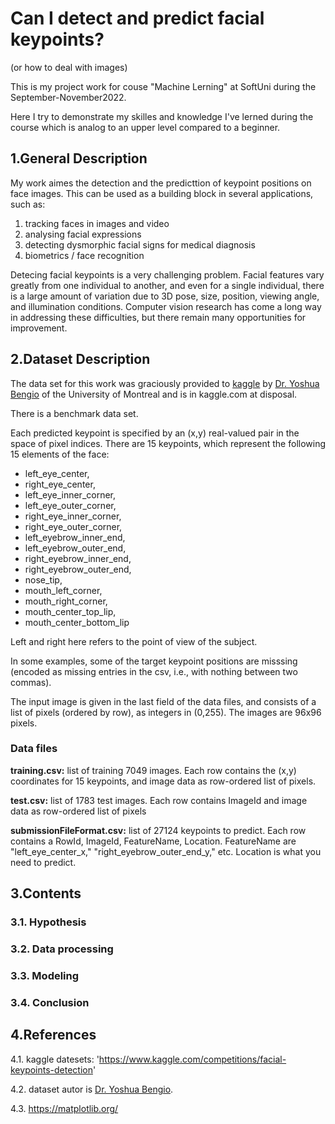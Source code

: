 # Can I detect and predict facial keypoints?
(or how to deal with images)

This is my project work for couse "Machine Lerning" at SoftUni during the September-November2022.

Here I try to demonstrate my skilles and knowledge I've lerned during the course which is analog to an upper level compared to a beginner.

## 1.General Description

My work aimes the detection and the predicttion of keypoint positions on face images. This can be used as a building block in several applications, such as:

 1. tracking faces in images and video
 2. analysing facial expressions
 3. detecting dysmorphic facial signs for medical diagnosis
 4. biometrics / face recognition

Detecing facial keypoints is a very challenging problem.  Facial features vary greatly from one individual to another, and even for a single individual, there is a large amount of variation due to 3D pose, size, position, viewing angle, and illumination conditions. Computer vision research has come a long way in addressing these difficulties, but there remain many opportunities for improvement.


## 2.Dataset Description

The data set for this work was graciously provided to [kaggle]('kaggle.com') by [Dr. Yoshua Bengio]('https://yoshuabengio.org/') of the University of Montreal and is in kaggle.com at disposal. 

There is a benchmark data set.

Each predicted keypoint is specified by an (x,y) real-valued pair in the space of pixel indices. There are 15 keypoints, which represent the following 15 elements of the face:

 - left_eye_center,
 - right_eye_center, 
 - left_eye_inner_corner, 
 - left_eye_outer_corner, 
 - right_eye_inner_corner, 
 - right_eye_outer_corner, 
 - left_eyebrow_inner_end, 
 - left_eyebrow_outer_end, 
 - right_eyebrow_inner_end,
 - right_eyebrow_outer_end,
 - nose_tip, 
 - mouth_left_corner, 
 - mouth_right_corner, 
 - mouth_center_top_lip, 
 - mouth_center_bottom_lip

Left and right here refers to the point of view of the subject.

In some examples, some of the target keypoint positions are misssing (encoded as missing entries in the csv, i.e., with nothing between two commas).

The input image is given in the last field of the data files, and consists of a list of pixels (ordered by row), as integers in (0,255). The images are $96$x$96$ pixels.

### Data files

**training.csv:** list of training 7049 images. Each row contains the (x,y) coordinates for 15 keypoints, and image data as row-ordered list of pixels.

**test.csv:** list of 1783 test images. Each row contains ImageId and image data as row-ordered list of pixels

**submissionFileFormat.csv:** list of 27124 keypoints to predict. Each row contains a RowId, ImageId, FeatureName, Location. FeatureName are "left_eye_center_x," "right_eyebrow_outer_end_y," etc. Location is what you need to predict.

## 3.Contents

### 3.1. Hypothesis 
### 3.2. Data processing
### 3.3. Modeling
### 3.4. Conclusion

## 4.References

 4.1. kaggle datesets: 'https://www.kaggle.com/competitions/facial-keypoints-detection'

 4.2. dataset autor is [Dr. Yoshua Bengio]('https://yoshuabengio.org/').
 
 4.3. https://matplotlib.org/

